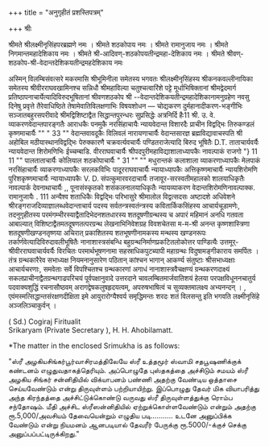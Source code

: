 +++
title = "अनुगृहीतं प्रशस्तिपत्रम्"

+++
श्रीः 
 
श्रीमते श्रीलक्ष्मीनृसिंहपरब्रह्मणे नमः । 
श्रीमते शठकोपाय नमः । 
श्रीमते रामानुजाय नमः । 
श्रीमते निगमान्तमहादेशिकाय नमः । 
श्रीमते श्री-आदिवण्-शठकोपयतीन्द्रमहा-देशिकाय नमः । 
श्रीमते श्रीवण्-शठकोप-श्री-वेदान्तदेशिकयतीन्द्रमहदेशिकाय नमः 

अस्मिन् विलम्बिसंवत्सरे मकरमासि श्रीभूमिनीला समेतस्य भगवतः श्रीलक्ष्मीनृसिंहस्य श्रीकनकवल्लीनायिका समेतस्य श्रीवीरराघवखामिनश्च सन्निधौ श्रीमहाविल्या चतुश्चत्वारिंशे पट्टे मूर्धाभिषिक्तानां श्रीमद्वेदमार्ग प्रतिष्ठापनाचार्येत्यादिविरुदभूषितानां श्रीवणशठकोप श्री --वेदान्तदेशिकयतीन्द्रमहादेशिकानामनुग्रहेण नवसु दिनेषु प्रवृत्ते तैरेवाधिष्ठिते तेषामेवातिविलक्षणाभिः विषयशोधन — चोद्यकरण दुर्महानादीकरण-भङ्गीभिः सञ्जातबहुरसपरीवादे श्रीमद्विशिष्टाद्वैत सिद्धान्तपुरन्धरः सुप्रसिद्धेः अत्रनिर्दि हैः11 
श्री. उ. वे. व्याकरणवेदान्तपारङ्गतैः आराधकैः पनमुकै नरसिंहाचायैः 
न्यायवेदान्त विशारदैः प्राचीन विद्वद्भिः तिरुकण्डलं कृष्णमाचार्यैः 
"" 
" 
33 
"" 
वेदान्तवावदूकैः विलिवलं नारायणाचार्यैः 
वेदान्तसारज्ञ ब्रह्मविद्यावाचस्पति श्री अहोबिल
मठीयास्थानविद्वद्भिः पेरुक्कारणै चक्रवर्त्यवचार्यैः 
पण्डितराजेत्यादि बिरुद भूषितैः D.T. ताताचार्यवर्यैः 
न्यायवेदान्त शिरोमणिभिः ईच्चम्बाडि. वीरराघवाचार्यैः 
श्रीपदपुरीमहाविद्याशालाध्यापकैः नावल्पाकं राजगो
"} 
11 
11 
"" 
पालताताचार्यैः 
कोलियाल शठकोपाचार्यैः 
" 
31 
"" 
"" 
मधुरान्तकं कलाशाला व्याकरणाध्यापकैः 
मेलपाकं नरसिंहाचार्यैः 
व्याकरणाध्यापकैः सरलकविभिः पादूरराघवाचार्यैः 
न्यायाध्यापकैः अत्तिकृष्णमाचार्यैः 
न्यायशिरोमणि पुरिशकृष्णमाचार्यैः 
न्यायाध्यापकैः V. D. संपत्कुमारवरदाचार्यैः 
तजावूर-सरस्वतीमहालको शालयाधिकृतैः नावल्पार्क 
देवनाथाचार्यैः 
,, पूनासंस्कृतको शसंकलनालयाधिकृतैः न्यायव्याकरण
वेदान्तशिरोमणिनावल्पाक्क. रामानुजायैः . 
111 
अन्यैश्व शताधिकैः विद्वद्भिः परिभासुरे श्रीमालोल विद्वत्सदसः अष्टादशे अधिवेशने श्रीरङ्गराजदिव्याज्ञालब्धवेदान्ताचार्य पदस्य सर्वतन्त्रस्वतंन्त्रस्य कवितार्किकसिंहस्य आचार्यचूडामणेः, तदनुगृहीतस्य परमंगम्भीरस्याद्वैतादिभेदनशतधारस्य शतदूषणीग्रन्थस्य च अपारं महिमानं अनधि गतवता आबाल्यात् विशिष्टाद्वैतमतदूषणतत्परग्रन्थ लेखनाभिनिवेशग्रह विवशचेतसा म-म-श्री अनन्त कृष्णशास्त्रिणा शतदूषणीखण्डनतृष्णया अचिरात् प्रकाशितस्य शतभूषणीनामकस्य मन्थस्य खण्डनरूपः तर्कार्णवेत्यादिविरुदावलीभूषितैः नानाशास्त्रसंबन्धि बहुग्रन्थनिर्माणप्रकटितलोकोत्तर पाण्डित्यैः उत्तमूर्-श्रीवीरराघवाचार्यवर्यैः विरचितः परमार्थभूषणनामा सहस्राधिकपुटब्यापी महाग्रन्थः विदुषामङ्गीकाराय समर्पितः । 
तंत्र ग्रन्थकारैरेव सभाध्यक्ष नियमनानुसारेण पठितान् कांश्चन भागान् आकर्ण्य संतुष्टाः श्रीसभाध्यक्षाः आचार्यचरणाः, समवेताः सर्वे विपश्चितश्च ग्रन्थकारणां अगाधं नानाशास्त्रवैचक्षण्यं ग्रन्थकरणदाक्ष्यं सकलप्राचीनाद्वैतग्रन्थगाढपरिचयं पूर्वपक्षानुवादे उत्तरदाने चावलम्बितमार्जवातिशयं हेलया परपक्षविधूननचातुर्य पदवाक्यशुद्धिं रचनासौष्ठवम् अरागद्वेषकलुषहृदयत्वम्, अपरुषभाषित्वं च सुव्यक्तमालक्ष्य अभ्यनन्दन् । 
, 
एवंमस्मत्सिद्धान्तसंरक्षणदीक्षिता इमे आयुरारोग्यैश्वर्य समृद्धिमन्तः शरदः शतं विलसन्तु इति भगवति लक्ष्मीनृसिंहे अञ्जलिञ्चाकुर्वन् । 

( Sd.) Cogiraj Firitualit   
Srikaryam (Private Secretary  ), 
H. H. Ahobilamatt. 

*The matter in the enclosed Srimukha is as follows:

"ஸ்ரீ அழகியசிங்கர்பூர்வாசிரமத்திலேயே ஸ்ரீ உத்தமூர் ஸ்வாமி சதபூஷணிக்குக் கண்டனம் எழுதுவதாகத்தெரியும். அப்பொழுதே புஸ்தகத்தை அச்சிடும் சமயம் ஸ்ரீ அழகிய சிங்கர் சன்னிதியில் விக்யாபனம் பண்ணி அதற்கு வேண்டிய ஒத்தாசை செய்யவேண்டும் என்று திருவுள்ளம் பற்றியாயிற்று. இப்பொழுது தேவர் மிக வியாபரித்து அந்த கிரந்தத்தை அச்சிட்டுக்கொண்டு வருவது ஸ்ரீ திருவுள்ளத்துக்கு ரொம்ப சந்தோஷம். மீதி அச்சிட ஸ்ரீஸன்னிதியில் ஏற்றுக்கொள்ளவேண்டும் என்றும் அதற்கு ரூ.5,000/அவசியம் தேவையென்றும் எழுதிய படி........... 
உடனே அனுப்பிக்க வேண்டும் என்று நியமனம் ஆனபடியால் தேவரீர் பேருக்கு ரூ.5000/-க்குச் செக்கு அனுப்பப்பட்டிருக்கிறது." 
